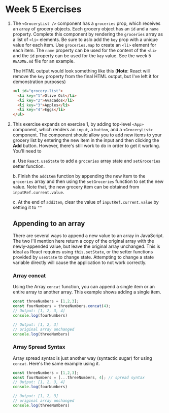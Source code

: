 # Week 5 Exercises

1. 
    The `<GroceryList />` component has a `groceries` prop, which receives an array of grocery objects. Each grocery object has an `id` and a `name` property. Complete this component by rendering the `groceries` array as a list of `<li>` elements. Be sure to aslo add the `key` prop with a unique value for each item. Use `groceries.map` to create an `<li>` element for each item. The `name` property can be used for the content of the `<li>` and the `id` property can be used for the `key` value. See the week 5 `README.md` file for an example.

    The HTML output would look something like this (**Note**: React will remove the `key` property from the final HTML output, but I've left it for demonstration purposes)
    
    ```html
    <ul id="grocery-list">
      <li key="1">Olive Oil</li>
      <li key="2">Avacados</li>
      <li key="3">Apples</li>
      <li key="4">Eggs</li>
    </ul>
    ```

2. 
    This exercise expands on exercise 1, by adding top-level `<App>` component, which renders an `input`, a `button`, and a `<GroceryList>` component. The component should allow you to add new items to your grocery list by entering the new item in the input and then clicking the **Add** button. However, there's still work to do in order to get it working. You'll need to

    a. Use `React.useState` to add a `groceries` array state and `setGroceries` setter function.

    b. Finish the `addItem` function by appending the new item to the `groceries` array and then using the `setGroceries` function to set the new value. Note that, the new grocery item can be obtained from `inputRef.current.value`.

    c. At the end of `addItem`, clear the value of `inputRef.current.value` by setting it to `""`

    ## Appending to an array
    There are several ways to append a new value to an array in JavaScript. The two I'll mention here return a copy of the original array with the newly-appended value, but leave the original array unchanged. This is ideal as React requires using `this.setState`, or the setter functions provided by `useState` to change state. Attempting to change a state variable directly will cause the application to not work correctly.

    ### Array concat
    Using the Array `concat` function, you can append a single item or an entire array to another array. This example shows adding a single item.

    ```js
    const threeNumbers = [1,2,3];
    const fourNumbers = threeNumbers.concat(4);
    // Output: [1, 2, 3, 4]
    console.log(fourNumbers)

    // Output: [1, 2, 3]
    // original array unchanged
    console.log(threeNumbers)
    ```

    ### Array Spread Syntax
    Array spread syntax is just another way (syntactic sugar) for using `concat`. Here's the same example using it.

    ```js
    const threeNumbers = [1,2,3];
    const fourNumbers = [...threeNumbers, 4]; // spread syntax
    // Output: [1, 2, 3, 4]
    console.log(fourNumbers)

    // Output: [1, 2, 3]
    // original array unchanged
    console.log(threeNumbers)
    ```
